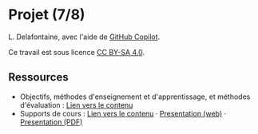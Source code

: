 # Projet (7/8)

L. Delafontaine, avec l'aide de
[GitHub Copilot](https://github.com/features/copilot).

Ce travail est sous licence [CC BY-SA 4.0][licence].

## Ressources

- Objectifs, méthodes d'enseignement et d'apprentissage, et méthodes
  d'évaluation : [Lien vers le contenu](<../01.02-projet-(1-sur-8)/>)
- Supports de cours :
  [Lien vers le contenu](<../01.02-projet-(1-sur-8)/01-supports-de-cours/README.md>)
  ·
  [Presentation (web)](<https://heig-vd-progserv-course.github.io/heig-vd-progserv2-course/01.02-projet-(1-sur-8)/01-supports-de-cours/index.html>)
  ·
  [Presentation (PDF)](<https://heig-vd-progserv-course.github.io/heig-vd-progserv2-course/01.02-projet-(1-sur-8)/01-supports-de-cours/01.02-projet-(1-sur-8)-presentation.pdf>)

[licence]:
	https://github.com/heig-vd-progserv-course/heig-vd-progserv2-course/blob/main/LICENSE.md
